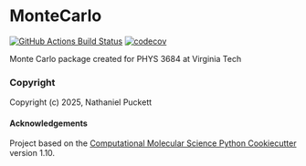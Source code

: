 MonteCarlo
==============================
[//]: # (Badges)
[![GitHub Actions Build Status](https://github.com/Nathaniel-Puckett/montecarlo/workflows/CI/badge.svg)](https://github.com/Nathaniel-Puckett/montecarlo/actions?query=workflow%3ACI)
[![codecov](https://codecov.io/gh/Nathaniel-Puckett/MonteCarlo/branch/main/graph/badge.svg)](https://codecov.io/gh/Nathaniel-Puckett/MonteCarlo/branch/main)


Monte Carlo package created for PHYS 3684 at Virginia Tech

### Copyright

Copyright (c) 2025, Nathaniel Puckett


#### Acknowledgements
 
Project based on the 
[Computational Molecular Science Python Cookiecutter](https://github.com/molssi/cookiecutter-cms) version 1.10.
